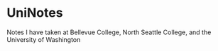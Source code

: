 # UniNotes
Notes I have taken at Bellevue College, North Seattle College, and the University of Washington
